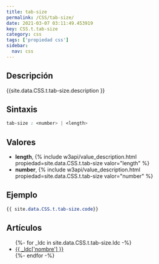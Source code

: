 ```yaml
---
title: tab-size
permalink: /CSS/tab-size/
date: 2021-03-07 03:11:49.453919
key: CSS.t.tab-size
category: css
tags: ['propiedad css']
sidebar: 
  nav: css
---
```


## Descripción
{{site.data.CSS.t.tab-size.description }}

## Sintaxis
~~~css
tab-size : <number> | <length>
~~~

## Valores
* **length**,  {% include w3api/value_description.html propiedad=site.data.CSS.t.tab-size valor="length" %}
* **number**,  {% include w3api/value_description.html propiedad=site.data.CSS.t.tab-size valor="number" %}

## Ejemplo
~~~css
{{ site.data.CSS.t.tab-size.code}}
~~~

## Artículos
<ul>
{%- for _ldc in site.data.CSS.t.tab-size.ldc -%}
   <li>
       <a href="{{_ldc['url'] }}">{{ _ldc['nombre'] }}</a>
   </li>
{%- endfor -%}
</ul>
